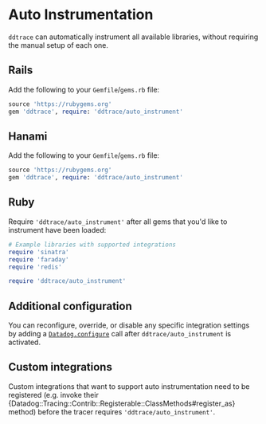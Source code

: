 # Auto Instrumentation

`ddtrace` can automatically instrument all available libraries, without requiring the manual setup of each one.

## Rails

Add the following to your `Gemfile`/`gems.rb` file:

```ruby
source 'https://rubygems.org'
gem 'ddtrace', require: 'ddtrace/auto_instrument'
```

## Hanami

Add the following to your `Gemfile`/`gems.rb` file:

```ruby
source 'https://rubygems.org'
gem 'ddtrace', require: 'ddtrace/auto_instrument'
```

## Ruby

Require `'ddtrace/auto_instrument'` after all gems that you'd like to instrument have been loaded:

```ruby
# Example libraries with supported integrations
require 'sinatra'
require 'faraday'
require 'redis'

require 'ddtrace/auto_instrument'
```

## Additional configuration

You can reconfigure, override, or disable any specific integration settings by adding
a [`Datadog.configure`](GettingStarted.md#integration-instrumentation) call after `ddtrace/auto_instrument` is activated.

## Custom integrations

Custom integrations that want to support auto instrumentation need to be registered
(e.g. invoke their {Datadog::Tracing::Contrib::Registerable::ClassMethods#register_as} method) before
the tracer requires `'ddtrace/auto_instrument'`.
